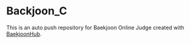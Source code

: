 # Backjoon_C
This is an auto push repository for Baekjoon Online Judge created with [BaekjoonHub](https://github.com/BaekjoonHub/BaekjoonHub).
